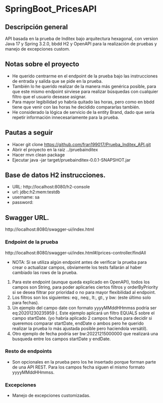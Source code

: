 # SpringBoot_PricesAPI
## Descripción general
API basada en la prueba de Inditex bajo arquitectura hexagonal, con version Java 17 y Spring 3.2.0, bbdd H2 y OpenAPI para la realización de pruebas y manejo de excepciones custom.
## Notas sobre el proyecto
- He querido centrarme en el endpoint de la prueba bajo las instrucciones de entrada y salida que se pide en la prueba.
- También lo he querido realizar de la manera más genérica posible, para que este mismo endpoint sirviese para realizar
búsquedas con cualquier filtro que el usuario desease asignar.
- Para mayor legibilidad yo habría quitado las horas, pero como en bbdd tiene que venir
  con las horas he decidido compararlas también.
- He considerado la lógica de servicio de la entity Brand, dado que sería repetir información innecesariamente para la prueba.
## Pautas a seguir
- Hacer git clone https://github.com/fran199017/Prueba_Inditex_API.git
- Abrir el proyecto en la raiz ../pruebainditex
- Hacer mvn clean package
- Ejecutar java -jar target/pruebainditex-0.0.1-SNAPSHOT.jar

## Base de datos H2 instrucciones.
- URL: http://localhost:8080/h2-console
- url: jdbc:h2:mem:testdb
- username: sa
- password:

## Swagger URL.
http://localhost:8080/swagger-ui/index.html

### Endpoint de la prueba
http://localhost:8080/swagger-ui/index.html#/prices-controller/findAll
- NOTA: Si se utiliza algún endpoint antes de verificar la prueba para crear o actualizar campos, obviamente los tests fallarán al haber cambiado las rows de la prueba.
1) Para este endpoint (aunque queda explicado en OpenAPI), todos los campos son String, para poder aplicarles ciertos filtros y orderByPriority si se desea filtrar por prioridad o no para mayor flexibilidad al endpoint.
2) Los filtros son los siguientes: eq:, neq:, lt:, gt:, y bw: (este último solo para fechas).
3) Un ejemplo del campo date con formato yyyyMMddHHmmss podría ser eq:20201230235959 (. Este ejemplo aplicará un filtro EQUALS sobre el campo startDate. (yo habría aplicado 2 campos fechas para decidir si queremos comparar startDate, 
endDate o ambos pero he querido realizar la prueba lo más ajustada posible pero haciendola versátil).
4) Otro ejemplo de fecha podría ser bw:20221215000000 que realizará una busqueda entre los campos startDate y endDate.
### Resto de endpoints
- Son opcionales en la prueba pero los he insertado porque forman parte de una API REST. Para los campos fecha siguen el mismo formato yyyyMMddHHmmss.

### Excepciones
- Manejo de excepciones customizadas.


